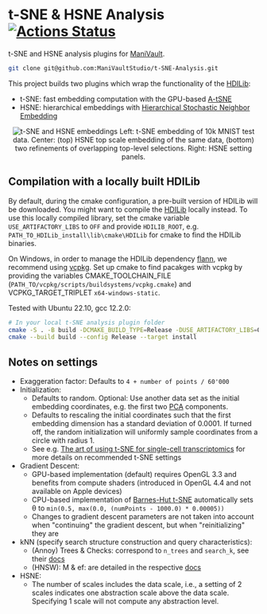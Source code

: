 # t-SNE & HSNE Analysis  [![Actions Status](https://github.com/ManiVaultStudio/t-SNE-Analysis/actions/workflows/build.yml/badge.svg)](https://github.com/ManiVaultStudio/t-SNE-Analysis/actions)

t-SNE and HSNE analysis plugins for [ManiVault](https://github.com/ManiVaultStudio/core).

```bash
git clone git@github.com:ManiVaultStudio/t-SNE-Analysis.git
```

This project builds two plugins which wrap the functionality of the [HDILib](https://github.com/biovault/HDILib):
- t-SNE: fast embedding computation with the GPU-based [A-tSNE](https://doi.org/10.1109/TVCG.2016.2570755)
- HSNE: hierarchical embeddings with [Hierarchical Stochastic Neighbor Embedding](https://doi.org/10.1111/cgf.12878)

<p align="center">
  <img src="https://github.com/ManiVaultStudio/t-SNE-Analysis/assets/58806453/b179dffb-8222-4431-96a3-162c579fc149" alt="t-SNE and HSNE embeddings">
  Left: t-SNE embedding of 10k MNIST test data. Center: (top) HSNE top scale embedding of the same data, (bottom) two refinements of overlapping top-level selections. Right: HSNE setting panels.
</p>

## Compilation with a locally built HDILib
By default, during the cmake configuration, a pre-built version of HDILib will be downloaded.
You might want to compile the [HDILib](https://github.com/biovault/HDILib) locally instead. 
To use this locally compiled library, set the cmake variable `USE_ARTIFACTORY_LIBS` to `OFF` and provide `HDILIB_ROOT`, e.g. `PATH_TO_HDILib_install\lib\cmake\HDILib` for cmake to find the HDILib binaries.

On Windows, in order to manage the HDILib dependency [flann](https://github.com/flann-lib/flann), we recommend using [vcpkg](https://github.com/microsoft/vcpkg/). Set up cmake to find pacakges with vcpkg by providing the variables CMAKE_TOOLCHAIN_FILE (`PATH_TO/vcpkg/scripts/buildsystems/vcpkg.cmake`) and VCPKG_TARGET_TRIPLET `x64-windows-static`.

Tested with Ubuntu 22.10, gcc 12.2.0:
```bash
# In your local t-SNE analysis plugin folder
cmake -S . -B build -DCMAKE_BUILD_TYPE=Release -DUSE_ARTIFACTORY_LIBS=OFF -DHDILIB_ROOT=/PATH/TO/YOUR/LOCALHDILIB -DMV_INSTALL_DIR=/PATH/TO/MANIVAULT
cmake --build build --config Release --target install
```

## Notes on settings

- Exaggeration factor: Defaults to `4 + number of points / 60'000`
- Initialization:
  - Defaults to random. Optional: Use another data set as the initial embedding coordinates, e.g. the first two [PCA](https://github.com/ManiVaultStudio/PcaPlugin/) components.
  - Defaults to rescaling the initial coordinates such that the first embedding dimension has a standard deviation of 0.0001. If turned off, the random initialization will uniformly sample coordinates from a circle with radius 1.
  - See e.g. [The art of using t-SNE for single-cell transcriptomics](https://doi.org/10.1038/s41467-019-13056-x) for more details on recommended t-SNE settings
- Gradient Descent:
  - GPU-based implementation (default) requires OpenGL 3.3 and benefits from compute shaders (introduced in OpenGL 4.4 and not available on Apple devices)
  - CPU-based implementation of [Barnes-Hut t-SNE](https://jmlr.org/papers/v15/vandermaaten14a.html) automatically sets θ to `min(0.5, max(0.0, (numPoints - 1000.0) * 0.00005))`
  - Changes to gradient descent parameters are not taken into account when "continuing" the gradient descent, but when "reinitializing" they are
- kNN (specify search structure construction and query characteristics):
  - (Annoy) Trees & Checks: correspond to `n_trees` and `search_k`, see their [docs](https://github.com/spotify/annoy?tab=readme-ov-file#tradeoffs)
  - (HNSW): M & ef: are detailed in the respective [docs](https://github.com/nmslib/hnswlib/blob/master/ALGO_PARAMS.md#hnsw-algorithm-parameters)
- HSNE:
  - The number of scales includes the data scale, i.e., a setting of 2 scales indicates one abstraction scale above the data scale. Specifying 1 scale will not compute any abstraction level.
